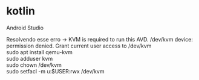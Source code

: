 # kotlin<br/>
Android Studio

Resolvendo esse erro -> KVM is required to run this AVD. /dev/kvm device: permission denied. Grant current user access to /dev/kvm <br/>
sudo apt install qemu-kvm<br/>
sudo adduser <Replace with username> kvm<br/>
sudo chown <Replace with username> /dev/kvm<br/>
sudo setfacl -m u:$USER:rwx /dev/kvm
